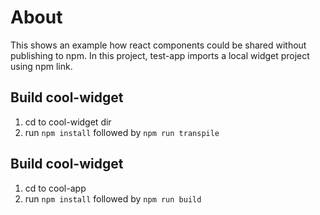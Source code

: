 # About
This shows an example how react components could be shared without publishing to npm. In this project, test-app imports a local widget project using npm link.

## Build cool-widget
1) cd to cool-widget dir
2) run `npm install` followed by `npm run transpile`
## Build cool-widget
1) cd to cool-app
2) run `npm install` followed by `npm run build`